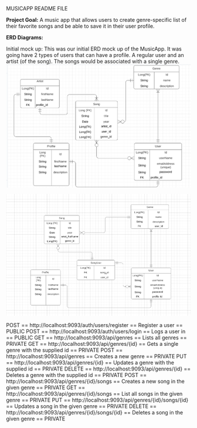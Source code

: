 MUSICAPP README FILE

**Project Goal:** A music app that allows users to create genre-specific list of their favorite songs and be able to save it in their user profile.

**ERD Diagrams:**

Initial mock up:
This was our initial ERD mock up of the MusicApp. It was going have 2 types of users that can have a profile. A regular user and an artist (of the song). The songs would be associated with a single genre. 
![initial_mockup.png](initial_mockup.png)


![img.png](img.png)

POST == http://localhost:9093/auth/users/register  ==  Register a user           == PUBLIC
POST == http://localhost:9093/auth/users/login     ==  Logs a user in            == PUBLIC
GET  == http://localhost:9093/api/genres       ==  Lists all genres      == PRIVATE
GET  == http://localhost:9093/api/genres/{id}     ==  Gets a single genre with the supplied id == PRIVATE
POST == http://localhost:9093/api/genres  ==  Creates a new genre == PRIVATE
PUT == http://localhost:9093/api/genres/{id}  ==  Updates a genre with the supplied id == PRIVATE
DELETE == http://localhost:9093/api/genres/{id}  ==  Deletes a genre with the supplied id == PRIVATE
POST == http://localhost:9093/api/genres/{id}/songs  ==  Creates a new song in the given genre == PRIVATE
GET == http://localhost:9093/api/genres/{id}/songs  ==  List all songs in the given genre == PRIVATE
PUT == http://localhost:9093/api/genres/{id}/songs/{id}  ==  Updates a song in the given genre == PRIVATE
DELETE == http://localhost:9093/api/genres/{id}/songs/{id}  ==  Deletes a song in the given genre == PRIVATE

